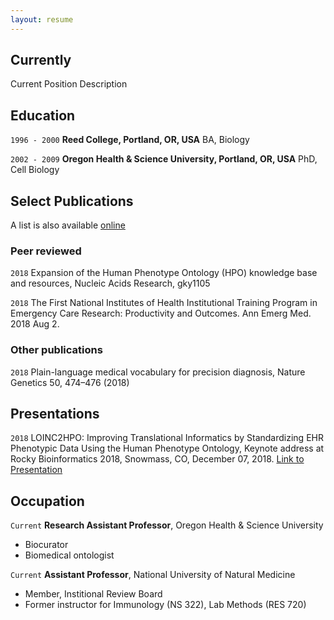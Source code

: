 ```yaml
---
layout: resume
---
```

## Currently

Current Position Description

## Education

`1996 - 2000`
__Reed College, Portland, OR, USA__
BA, Biology

`2002 - 2009`
__Oregon Health & Science University, Portland, OR, USA__
PhD, Cell Biology


## Select Publications

A list is also available [online](https://scholar.google.com/citations?user=RiPIoR4AAAAJ&hl=en&oi=ao)

### Peer reviewed

`2018`
Expansion of the Human Phenotype Ontology (HPO) knowledge base and resources, Nucleic Acids Research, gky1105 

`2018`
The First National Institutes of Health Institutional Training Program in Emergency Care Research: Productivity and Outcomes. Ann Emerg Med. 2018 Aug 2.

### Other publications
`2018`
Plain-language medical vocabulary for precision diagnosis, Nature Genetics 50, 474–476 (2018)

## Presentations

`2018`
LOINC2HPO: Improving Translational Informatics by Standardizing EHR Phenotypic Data Using the Human Phenotype Ontology, Keynote address at Rocky Bioinformatics 2018, Snowmass, CO, December 07, 2018. <a href="https://figshare.com/articles/LOINC2HPO_Improving_Translational_Informatics_by_Standardizing_EHR_Phenotypic_Data_Using_the_Human_Phenotype_Ontology/7439195">Link to Presentation</a>


## Occupation

`Current`
__Research Assistant Professor__, Oregon Health & Science University 

- Biocurator
- Biomedical ontologist

`Current`
__Assistant Professor__, National University of Natural Medicine

- Member, Institional Review Board
- Former instructor for Immunology (NS 322), Lab Methods (RES 720)



<!-- ### Footer

Last updated: May 2013 -->



